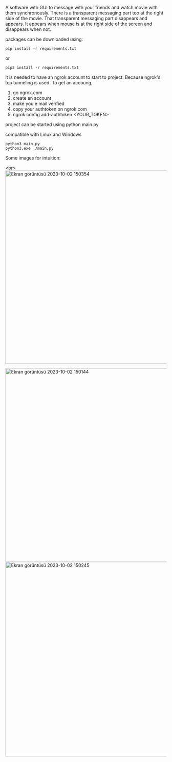 A software with GUI to message with your friends and watch movie with them synchronously. There is a transparent messaging part too at the right side of the movie. That transparent messaging part disappears and appears. It appears when mouse is at the right side of the screen and disappears when not.

packages can be downloaded using: 
``` pip
pip install -r requirements.txt
```
or
``` pip
pip3 install -r requirements.txt
``` 

it is needed to have an ngrok account to start to project. Because ngrok's tcp tunneling is used. 
To get an accoung, 
1) go ngrok.com 
2) create an account
3) make you e mail verified
4) copy your authtoken on ngrok.com
5) ngrok config add-authtoken <YOUR_TOKEN>

project can be started using python main.py

compatible with Linux and Windows 
``` pip
python3 main.py
python3.exe ./main.py
```

Some images for intuition:

<br\>
<img width="601" alt="Ekran görüntüsü 2023-10-02 150354" src="https://github.com/sadikemreduzgun/pytchy-watchy/assets/70113249/2eb96122-00d5-41d5-a3c0-039c937b75e9">

<img width="602" alt="Ekran görüntüsü 2023-10-02 150144" src="https://github.com/sadikemreduzgun/pytchy-watchy/assets/70113249/4a59cc76-cc8d-40bf-855b-5cdbfebdf566">

<img width="605" alt="Ekran görüntüsü 2023-10-02 150245" src="https://github.com/sadikemreduzgun/pytchy-watchy/assets/70113249/7c94c03c-52ca-4620-9289-038e1e720d76">
